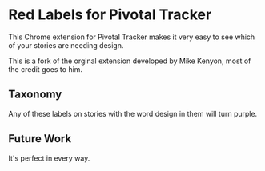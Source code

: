 # Red Labels for Pivotal Tracker

This Chrome extension for Pivotal Tracker makes it very easy to see which of
your stories are needing design.

This is a fork of the orginal extension developed by Mike Kenyon, most of the credit goes to him.

## Taxonomy

Any of these labels on stories with the word design in them will turn purple.

## Future Work

It's perfect in every way.

